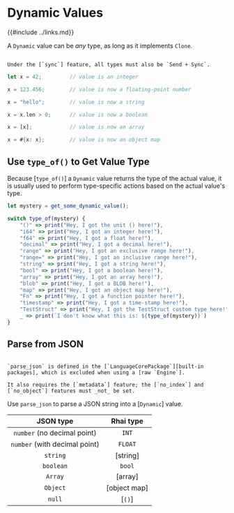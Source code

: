 Dynamic Values
==============

{{#include ../links.md}}

A `Dynamic` value can be _any_ type, as long as it implements `Clone`.

~~~admonish warning.small "`Send + Sync`"

Under the [`sync`] feature, all types must also be `Send + Sync`.
~~~

```rust
let x = 42;         // value is an integer

x = 123.456;        // value is now a floating-point number

x = "hello";        // value is now a string

x = x.len > 0;      // value is now a boolean

x = [x];            // value is now an array

x = #{x: x};        // value is now an object map
```


Use `type_of()` to Get Value Type
---------------------------------

Because [`type_of()`] a `Dynamic` value returns the type of the actual value,
it is usually used to perform type-specific actions based on the actual value's type.

```js
let mystery = get_some_dynamic_value();

switch type_of(mystery) {
    "()" => print("Hey, I got the unit () here!"),
    "i64" => print("Hey, I got an integer here!"),
    "f64" => print("Hey, I got a float here!"),
    "decimal" => print("Hey, I got a decimal here!"),
    "range" => print("Hey, I got an exclusive range here!"),
    "range=" => print("Hey, I got an inclusive range here!"),
    "string" => print("Hey, I got a string here!"),
    "bool" => print("Hey, I got a boolean here!"),
    "array" => print("Hey, I got an array here!"),
    "blob" => print("Hey, I got a BLOB here!"),
    "map" => print("Hey, I got an object map here!"),
    "Fn" => print("Hey, I got a function pointer here!"),
    "timestamp" => print("Hey, I got a time-stamp here!"),
    "TestStruct" => print("Hey, I got the TestStruct custom type here!"),
    _ => print(`I don't know what this is: ${type_of(mystery)}`)
}
```


Parse from JSON
---------------

~~~admonish warning.side "Requires `metadata`"

`parse_json` is defined in the [`LanguageCorePackage`][built-in packages], which is excluded when using a [raw `Engine`].

It also requires the [`metadata`] feature; the [`no_index`] and [`no_object`] features must _not_ be set.
~~~

Use `parse_json` to parse a JSON string into a [`Dynamic`] value.

|           JSON type           |  Rhai type   |
| :---------------------------: | :----------: |
|  `number` (no decimal point)  |    `INT`     |
| `number` (with decimal point) |   `FLOAT`    |
|           `string`            |   [string]   |
|           `boolean`           |    `bool`    |
|            `Array`            |   [array]    |
|           `Object`            | [object map] |
|            `null`             |    [`()`]    |
